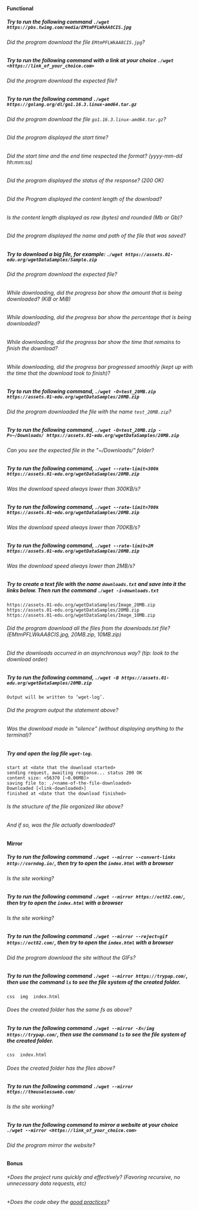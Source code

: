 #### Functional

##### Try to run the following command `./wget https://pbs.twimg.com/media/EMtmPFLWkAA8CIS.jpg`

###### Did the program download the file `EMtmPFLWkAA8CIS.jpg`?

##### Try to run the following command with a link at your choice `./wget <https://link_of_your_choice.com>`

###### Did the program download the expected file?

##### Try to run the following command `./wget https://golang.org/dl/go1.16.3.linux-amd64.tar.gz`

###### Did the program download the file `go1.16.3.linux-amd64.tar.gz`?

###### Did the program displayed the start time?

###### Did the start time and the end time respected the format? (yyyy-mm-dd hh:mm:ss)

###### Did the program displayed the status of the response? (200 OK)

###### Did the Program displayed the content length of the download?

###### Is the content length displayed as raw (bytes) and rounded (Mb or Gb)?

###### Did the program displayed the name and path of the file that was saved?

##### Try to download a big file, for example: `./wget https://assets.01-edu.org/wgetDataSamples/Sample.zip`

###### Did the program download the expected file?

###### While downloading, did the progress bar show the amount that is being downloaded? (KiB or MiB)

###### While downloading, did the progress bar show the percentage that is being downloaded?

###### While downloading, did the progress bar show the time that remains to finish the download?

###### While downloading, did the progress bar progressed smoothly (kept up with the time that the download took to finish)?

##### Try to run the following command, `./wget -O=test_20MB.zip https://assets.01-edu.org/wgetDataSamples/20MB.zip`

###### Did the program downloaded the file with the name `test_20MB.zip`?

##### Try to run the following command, `./wget -O=test_20MB.zip -P=~/Downloads/ https://assets.01-edu.org/wgetDataSamples/20MB.zip`

###### Can you see the expected file in the "~/Downloads/" folder?

##### Try to run the following command, `./wget --rate-limit=300k https://assets.01-edu.org/wgetDataSamples/20MB.zip`

###### Was the download speed always lower than 300KB/s?

##### Try to run the following command, `./wget --rate-limit=700k https://assets.01-edu.org/wgetDataSamples/20MB.zip`

###### Was the download speed always lower than 700KB/s?

##### Try to run the following command, `./wget --rate-limit=2M https://assets.01-edu.org/wgetDataSamples/20MB.zip`

###### Was the download speed always lower than 2MB/s?

##### Try to create a text file with the name `downloads.txt` and save into it the links below. Then run the command `./wget -i=downloads.txt`

```
https://assets.01-edu.org/wgetDataSamples/Image_20MB.zip
https://assets.01-edu.org/wgetDataSamples/20MB.zip
https://assets.01-edu.org/wgetDataSamples/Image_10MB.zip
```

###### Did the program download all the files from the downloads.txt file? (EMtmPFLWkAA8CIS.jpg, 20MB.zip, 10MB.zip)

###### Did the downloads occurred in an asynchronous way? (tip: look to the download order)

##### Try to run the following command, `./wget -B https://assets.01-edu.org/wgetDataSamples/20MB.zip`

```
Output will be written to ‘wget-log’.
```

###### Did the program output the statement above?

###### Was the download made in "silence" (without displaying anything to the terminal)?

##### Try and open the log file `wget-log`.

```
start at <date that the download started>
sending request, awaiting response... status 200 OK
content size: <56370 [~0.06MB]>
saving file to: ./<name-of-the-file-downloaded>
Downloaded [<link-downloaded>]
finished at <date that the download finished>
```

###### Is the structure of the file organized like above?

###### And if so, was the file actually downloaded?

#### Mirror

##### Try to run the following command `./wget --mirror --convert-links http://corndog.io/`, then try to open the `index.html` with a browser

###### Is the site working?

##### Try to run the following command `./wget --mirror https://oct82.com/`, then try to open the `index.html` with a browser

###### Is the site working?

##### Try to run the following command `./wget --mirror --reject=gif https://oct82.com/`, then try to open the `index.html` with a browser

###### Did the program download the site without the GIFs?

##### Try to run the following command `./wget --mirror https://trypap.com/`, then use the command `ls` to see the file system of the created folder.

```
css  img  index.html
```

###### Does the created folder has the same fs as above?

##### Try to run the following command `./wget --mirror -X=/img https://trypap.com/`, then use the command `ls` to see the file system of the created folder.

```
css  index.html
```

###### Does the created folder has the files above?

##### Try to run the following command `./wget --mirror https://theuselessweb.com/`

###### Is the site working?

##### Try to run the following command to mirror a website at your choice `./wget --mirror <https://link_of_your_choice.com>`

###### Did the program mirror the website?

#### Bonus

###### +Does the project runs quickly and effectively? (Favoring recursive, no unnecessary data requests, etc)

###### +Does the code obey the [good practices](https://public.01-edu.org/subjects/good-practices/README.md)?

